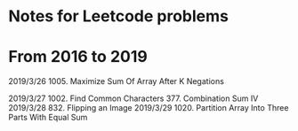 # Notes for Leetcode problems

# From 2016 to 2019

2019/3/26
1005. Maximize Sum Of Array After K Negations


2019/3/27
1002. Find Common Characters
377. Combination Sum IV
2019/3/28
832. Flipping an Image
2019/3/29
1020. Partition Array Into Three Parts With Equal Sum
